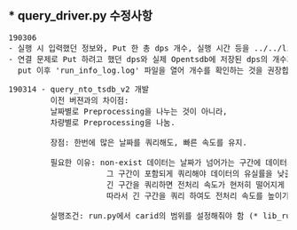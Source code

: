 ## * query_driver.py 수정사항

<pre>
190306 
- 실행 시 입력했던 정보와, Put 한 총 dps 개수, 실행 시간 등을 ../../lib/log/run_info_log.log 에 저장
- 연결 문제로 Put 하려고 했던 dps와 실제 Opentsdb에 저장된 dps의 개수가 다를 때가 있기 때문에 
  put 이후 'run_info_log.log' 파일을 열어 개수를 확인하는 것을 권장합니다.  
</pre>    

<pre>
190314 - query_nto_tsdb_v2 개발
         이전 버젼과의 차이점:
         날짜별로 Preprocessing을 나누는 것이 아니라, 
         차량별로 Preprocessing을 나눔.
    
         장점: 한번에 많은 날짜를 쿼리해도, 빠른 속도를 유지. 
         
         필요한 이유: non-exist 데이터는 날짜가 넘어가는 구간에 데이터가 많아서, 
                     그 구간이 포함되게 쿼리해야 데이터의 유실률을 낮출 수 있다.
                     긴 구간을 쿼리하면 전처리 속도가 현저히 떨어지게 된다.
                     따라서 긴 구간을 쿼리 하여도 전처리 속도를 높이기 위해 필요하다  
    
         실행조건: run.py에서 carid의 범위를 설정해줘야 함 (* lib_run.py 확인)
</pre> 
